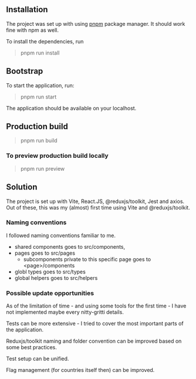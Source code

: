 ## Installation

The project was set up with using [pnpm](https://pnpm.io) package manager. It should work fine with npm as well.

To install the dependencies, run

> pnpm run install

## Bootstrap

To start the application, run:

> pnpm run start

The application should be available on your localhost.

## Production build

> pnpm run build

### To preview production build locally

> pnpm run preview

## Solution

The project is set up with Vite, React.JS, @reduxjs/toolkit, Jest and axios. Out of these, this was my (almost) first time
using Vite and @reduxjs/toolkit.

### Naming conventions

I followed naming conventions familiar to me. 
- shared components goes to src/components,
- pages goes to src/pages
  - subcomponents private to this specific page goes to \<page>/components
- globl types goes to src/types
- global helpers goes to src/helpers

### Possible update opportunities

As of the limitation of time - and using some tools for the first time - I have not implemented maybe every nitty-gritti details.

Tests can be more extensive - I tried to cover the most important parts of the application.

Reduxjs/toolkit naming and folder convention can be improved based on some best practices.

Test setup can be unified.

Flag management (for countries itself then) can be improved.
